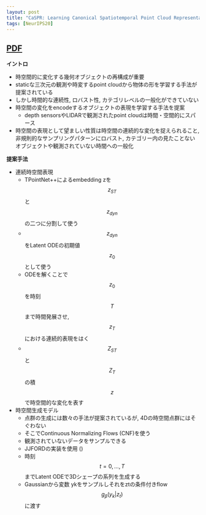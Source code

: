 ```yaml
---
layout: post
title: "CaSPR: Learning Canonical Spatiotemporal Point Cloud Representations"
tags: [NeurIPS20]
---
```


## [PDF](https://papers.nips.cc/paper/2020/file/9de6d14fff9806d4bcd1ef555be766cd-Paper.pdf)
**イントロ**
- 時空間的に変化する幾何オブジェクトの再構成が重要
- staticな三次元の観測や時変するpoint cloudから物体の形を学習する手法が提案されている
- しかし時間的な連続性, ロバスト性, カテゴリレベルの一般化ができていない
- 時空間の変化をencodeするオブジェクトの表現を学習する手法を提案
  - depth sensorsやLIDARで観測されたpoint cloudは時間・空間的にスパース
- 時空間の表現として望ましい性質は時空間の連続的な変化を捉えられること, 非規則的なサンプリングパターンにロバスト, 
カテゴリー内の見たことないオブジェクトや観測されていない時間への一般化

**提案手法**
- 連続時空間表現
  - TPointNet++によるembedding zを$$z_{ST}$$と$$z_{dyn}$$の二つに分割して使う
  - $$z_{dyn}$$をLatent ODEの初期値$$z_0$$として使う
  - ODEを解くことで$$z_0$$を時刻 $$T$$まで時間発展させ, $$z_T$$における連続的表現をはく 
  - $$Z_{ST}$$と$$Z_T$$の積$$z$$で時空間的な変化を表す
- 時空間生成モデル
  - 点群の生成には数々の手法が提案されているが, 4Dの時空間点群にはそぐわない
  - そこでContinuous Normalizing Flows (CNF)を使う
   - 観測されていないデータをサンプルできる
  - JJFORDの実装を使用 ()
  - 時刻 $$t=0,...,T$$までLatent ODEで3Dシェープの系列を生成する
  - Gaussianから変数 ykをサンプルしそれをztの条件付きflow $$g_{\beta}(y_k|z_t)$$に渡す
